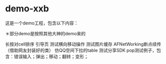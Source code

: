 # demo-xxb
这是一个demo工程，包含以下内容：

＊部分demo是按照其他大神的demo来的

长按对cell排序
引导页
测试横向移动操作
测试图片缓存
AFNetWorking断点续传（借助网友封装好的类）
仿QQ空间下拉的table
测试分享SDK
pop测试例子，包含：错误输入；弹出；移动；翻转；变形；
